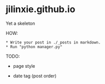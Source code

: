 # jilinxie.github.io


Yet a skeleton


HOW:

    * Write your post in ./_posts in markdown.
    * Run "python manager.py"


TODO:

* page style

* date tag (post order)

